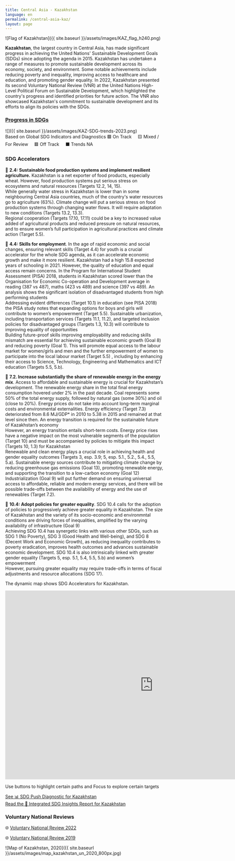 ```yaml
---
title: Central Asia - Kazakhstan
language: en
permalink: /central-asia-kaz/
layout: page
---
```

![Flag of Kazakhstan]({{ site.baseurl }}/assets/images/KAZ_flag_h240.png)

**Kazakhstan**, the largest country in Central Asia, has made significant progress in achieving the United Nations' Sustainable Development Goals (SDGs) since adopting the agenda in 2015. Kazakhstan has undertaken a range of measures to promote sustainable development across its economy, society, and environment. Some notable achievements include reducing poverty and inequality, improving access to healthcare and education, and promoting gender equality. In 2022, Kazakhstan presented its second Voluntary National Review (VNR) at the United Nations High-Level Political Forum on Sustainable Development, which highlighted the country's progress and identified priorities for future action. The VNR also showcased Kazakhstan's commitment to sustainable development and its efforts to align its policies with the SDGs.

### [Progress in SDGs](https://data.undp.org/sdg-push-diagnostic/KAZ/sdg-trends)
![]({{ site.baseurl }}/assets/images/KAZ-SDG-trends-2023.png)  
Based on Global SDG Indicators and Diagnostics 🟩 On Track     🟨 Mixed / For Review     🟥 Off Track     ⬛ Trends NA  

### SDG Accelerators

🔷 **2.4: Sustainable food production systems and implement resilient agriculture.** Kazakhstan is a net exporter of food products, especially wheat. However, food production systems put serious stress on ecosystems and natural resources (Targets 12.2, 14, 15).  
While generally water stress in Kazakhstan is lower than in some neighbouring Central Asia countries, much of the country's water resources go to agriculture (63%). Climate change will put a serious stress on food production systems through changing water flows. It will require adaptation to new conditions (Targets 13.2, 13.3).  
Regional cooperation (Targets 17.10, 17.11) could be a key to increased value added of agricultural products and reduced pressure on natural resources, and to ensure women’s full participation in agricultural practices and climate action (Target 5.5).  

🔷 **4.4: Skills for employment**. In the age of rapid economic and social changes, ensuring relevant skills (Target 4.4) for youth is a crucial accelerator for the whole SDG agenda, as it can accelerate economic growth and make it more resilient. Kazakhstan had a high 15.8 expected years of schooling in 2021. However, the quality of education and equal access remain concerns. In the Program for International Student Assessment (PISA) 2018, students in Kazakhstan scored lower than the Organisation for Economic Co-operation and Development average in reading (387 vs 487), maths (423 vs 489) and science (397 vs 489). An analysis shows the significant isolation of disadvantaged students from high performing students  
Addressing evident differences (Target 10.1) in education (see PISA 2018) the PISA study notes that expanding options for boys and girls will contribute to women’s empowerment (Target 5.5). Sustainable urbanization, including transportation services (Targets 11.1, 11.2), and targeted inclusion policies for disadvantaged groups (Targets 1.3, 10.3) will contribute to improving equality of opportunities  
Building future-proof skills improving employability and reducing skills mismatch are essential for achieving sustainable economic growth (Goal 8) and reducing poverty (Goal 1). This will promote equal access to the labour market for women/girls and men and the further empowerment of women to participate into the local labour market (Target 5.5) , including by enhancing their access to Science, Technology, Engineering and Mathematics and ICT education (Targets 5.5, 5.b).  

🔷 **7.2. Increase substantially the share of renewable energy in the energy mix**. Access to affordable and sustainable energy is crucial for Kazakhstan’s development. The renewable energy share in the total final energy consumption hovered under 2% in the past decade. Coal represents some 50% of the total energy supply, followed by natural gas (some 30%) and oil (close to 20%). Energy prices do not take into account long-term marginal costs and environmental externalities. Energy efficiency (Target 7.3) deteriorated from 8.6 MJ/GDP\* in 2010 to 5.38 in 2015 and remained at that level since then. An energy transition is required for the sustainable future of Kazakhstan’s economy  
However, an energy transition entails short-term costs. Energy price rises have a negative impact on the most vulnerable segments of the population (Target 10) and must be accompanied by policies to mitigate this impact (Targets 10, 1.3) for Kazakhstan  
Renewable and clean energy plays a crucial role in achieving health and gender equality outcomes (Targets 3, esp. 3.9; 5, esp. 5.1., 5.2., 5.4., 5.5, 5.a). Sustainable energy sources contribute to mitigating climate change by reducing greenhouse gas emissions (Goal 13), promoting renewable energy, and supporting the transition to a low-carbon economy (Goal 12)  
Industrialization (Goal 9) will put further demand on ensuring universal access to affordable, reliable and modern energy services, and there will be possible trade-offs between the availability of energy and the use of renewables (Target 7.2).  

🔷 **10.4: Adopt policies for greater equality**. SDG 10.4 calls for the adoption of policies to progressively achieve greater equality in Kazakhstan. The size of Kazakhstan and the variety of its socio-economic and environmntal conditions are driving forces of inequalities, amplified by the varying availability of infrastructure (Goal 9)  
Achieving SDG 10.4 has synergetic links with various other SDGs, such as SDG 1 (No Poverty), SDG 3 (Good Health and Well-being), and SDG 8 (Decent Work and Economic Growth), as reducing inequality contributes to poverty eradication, improves health outcomes and advances sustainable economic development. SDG 10.4 is also intrinsically linked with greater gender equality (Targets 5, esp. 5.1, 5.4, 5.5, 5.b) and women’s empowerment  
However, pursuing greater equality may require trade-offs in terms of fiscal adjustments and resource allocations (SDG 17). 


The dynamic map shows SDG Accelerators for Kazakhstan. 

<iframe src="https://embed.kumu.io/2641668c40b8a7e162cb6a129dd76b90" width="940" height="600" frameborder="0"></iframe>

Use buttons to highlight certain paths and Focus to explore certain targets


[See 📊 SDG Push Diagnostic for Kazakhstan](https://sdgdiagnostics.data.undp.org/KAZ)  
[Read the 📑 Integrated SDG Insights Report for Kazakhstan](https://sdgigeneralstorage.blob.core.windows.net/sdg-push/InsightReports/UNDP%20-%20SDG%20KAZ.pdf)


### Voluntary National Reviews 

🌐 [Voluntary National Review 2022](https://hlpf.un.org/countries/kazakhstan/voluntary-national-review-2022)

🌐 [Voluntary National Review 2019](https://hlpf.un.org/countries/kazakhstan/voluntary-national-review-2019)


![Map of Kazakhstan, 2020]({{ site.baseurl }}/assets/images/map_kazakhstan_un_2020_800px.jpg)
